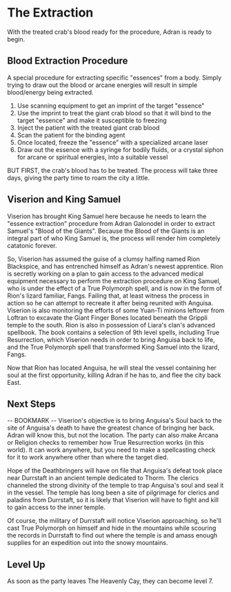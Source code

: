 # The Extraction
With the treated crab's blood ready for the procedure, Adran is ready to begin.

## Blood Extraction Procedure
A special procedure for extracting specific "essences" from a body. Simply trying to draw out the blood or arcane energies will result in simple blood/energy being extracted.

1. Use scanning equipment to get an imprint of the target "essence"
2. Use the imprint to treat the giant crab blood so that it will bind to the target "essence" and make it susceptible to freezing
3. Inject the patient with the treated giant crab blood
4. Scan the patient for the binding agent
5. Once located, freeze the "essence" with a specialized arcane laser
6. Draw out the essence with a syringe for bodily fluids, or a crystal siphon for arcane or spiritual energies, into a suitable vessel

BUT FIRST, the crab's blood has to be treated. The process will take three days, giving the party time to roam the city a little.

## Viserion and King Samuel
Viserion has brought King Samuel here because he needs to learn the "essence extraction" procedure from Adran Galonodel in order to extract Samuel's "Blood of the Giants". Because the Blood of the Giants is an integral part of who King Samuel is, the process will render him completely catatonic forever.

So, Viserion has assumed the guise of a clumsy halfing named Rion Blackspice, and has entrenched himself as Adran's newest apprentice. Rion is secretly working on a plan to gain access to the advanced medical equipment necessary to perform the extraction procedure on King Samuel, who is under the effect of a True Polymorph spell, and is now in the form of Rion's lizard familiar, Fangs. Failing that, at least witness the process in action so he can attempt to recreate it after being reunited with Anguisa. Viserion is also monitoring the efforts of some Yuan-Ti minions leftover from Loftran to excavate the Giant Finger Bones located beneath the Grippli temple to the south. Rion is also in possession of Liara's clan's advanced spellbook. The book contains a selection of 9th level spells, including True Resurrection, which Viserion needs in order to bring Anguisa back to life, and the True Polymorph spell that transformed King Samuel into the lizard, Fangs.

Now that Rion has located Anguisa, he will steal the vessel containing her soul at the first opportunity, killing Adran if he has to, and flee the city back East.

## Next Steps
-- BOOKMARK --
Viserion's objective is to bring Anguisa's Soul back to the site of Anguisa's death to have the greatest chance of bringing her back. Adran will know this, but not the location. The party can also make Arcana or Religion checks to remember how True Resurrection works (in this world). It can work anywhere, but you need to make a spellcasting check for it to work anywhere other than where the target died.

Hope of the Deathbringers will have on file that Anguisa's defeat took place near Durrstaft in an ancient temple dedicated to Thorm. The clerics channeled the strong divinity of the temple to trap Anguisa's soul and seal it in the vessel. The temple has long been a site of pilgrimage for clerics and paladins from Durrstaft, so it is likely that Viserion will have to fight and kill to gain access to the inner temple.

Of course, the military of Durrstaft will notice Viserion approaching, so he'll cast True Polymorph on himself and hide in the mountains while scouring the records in Durrstaft to find out where the temple is and amass enough supplies for an expedition out into the snowy mountains.

## Level Up
As soon as the party leaves The Heavenly Cay, they can become level 7.
